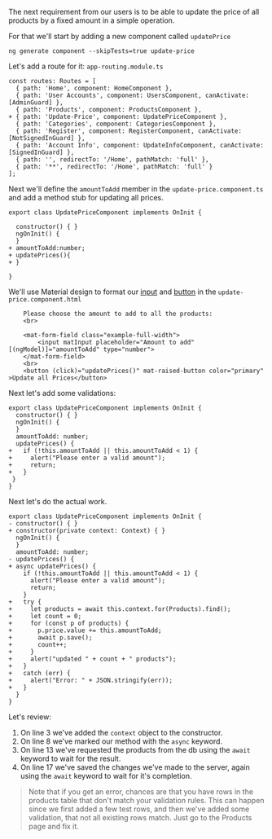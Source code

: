 The next requirement from our users is to be able to update the price of all products by a fixed amount in a simple operation.

For that we'll start by adding a new component called `updatePrice`
```
ng generate component --skipTests=true update-price
```

Let's add a route for it:
`app-routing.module.ts`
```csdiff
const routes: Routes = [
  { path: 'Home', component: HomeComponent },
  { path: 'User Accounts', component: UsersComponent, canActivate: [AdminGuard] },
  { path: 'Products', component: ProductsComponent },
+ { path: 'Update-Price', component: UpdatePriceComponent },
  { path: 'Categories', component: CategoriesComponent },
  { path: 'Register', component: RegisterComponent, canActivate: [NotSignedInGuard] },
  { path: 'Account Info', component: UpdateInfoComponent, canActivate: [SignedInGuard] },
  { path: '', redirectTo: '/Home', pathMatch: 'full' },
  { path: '**', redirectTo: '/Home', pathMatch: 'full' }
];
```

Next we'll define the `amountToAdd` member in the `update-price.component.ts` and add a method stub for updating all prices.
```csdiff
export class UpdatePriceComponent implements OnInit {

  constructor() { }
  ngOnInit() {
  }
+ amountToAdd:number;
+ updatePrices(){
+ }

}
```

We'll use Material design to format our [input](https://material.angular.io/components/input/overview) and [button](https://material.angular.io/components/button/overview)
in the `update-price.component.html`
```csdiff
    Please choose the amount to add to all the products:
    <br>

    <mat-form-field class="example-full-width">
        <input matInput placeholder="Amount to add" [(ngModel)]="amountToAdd" type="number">
    </mat-form-field>
    <br>
    <button (click)="updatePrices()" mat-raised-button color="primary" >Update all Prices</button>
```

Next let's add some validations:
```csdiff
export class UpdatePriceComponent implements OnInit {
  constructor() { }
  ngOnInit() {
  }
  amountToAdd: number;
  updatePrices() {
+   if (!this.amountToAdd || this.amountToAdd < 1) {
+     alert("Please enter a valid amount");
+     return;
+   }
 }
}
```

Next let's do the actual work.
```csdiff
export class UpdatePriceComponent implements OnInit {
- constructor() { }
+ constructor(private context: Context) { }
  ngOnInit() {
  }
  amountToAdd: number;
- updatePrices() {
+ async updatePrices() {
    if (!this.amountToAdd || this.amountToAdd < 1) {
      alert("Please enter a valid amount");
      return;
    }
+   try {
+     let products = await this.context.for(Products).find();
+     let count = 0;
+     for (const p of products) {
+       p.price.value += this.amountToAdd;
+       await p.save();
+       count++;
+     }
+     alert("updated " + count + " products");
+   }
+   catch (err) {
+     alert("Error: " + JSON.stringify(err));
+   }  
  }
}
```

Let's review:
1. On line 3 we've added the `context` object to the constructor.
2. On line 8 we've marked our method with the `async` keyword.
3. On line 13 we've requested the products from the db using the `await` keyword to wait for the result.
4. On line 17 we've saved the changes we've made to the server, again using the `await` keyword to wait for it's completion.

> Note that if you get an error, chances are that you have rows in the products table that don't match your validation rules. This can happen since we first added a few test rows, and then we've added some validation, that not all existing rows match.
> Just go to the Products page and fix it.